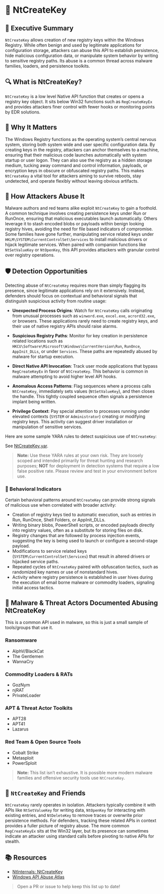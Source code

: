 # 🔑 NtCreateKey

## 🚀 Executive Summary
`NtCreateKey` allows creation of new registry keys within the Windows Registry. While often benign and used by legitimate applications for configuration storage, attackers can abuse this API to establish persistence, hide malicious configuration data, or manipulate system behavior by writing to sensitive registry paths. Its abuse is a common thread across malware families, loaders, and persistence toolkits.

## 🔍 What is NtCreateKey?
`NtCreateKey` is a low level Native API function that creates or opens a registry key object. It sits below Win32 functions such as `RegCreateKeyEx` and provides attackers finer control with fewer hooks or monitoring points by EDR solutions.

## 🚩 Why It Matters
The Windows Registry functions as the operating system’s central nervous system, storing both system wide and user specific configuration data. By creating keys in the registry, attackers can anchor themselves to a machine, ensuring that their malicious code launches automatically with system startup or user logon. They can also use the registry as a hidden storage medium, tucking away command and control information, payloads, or encryption keys in obscure or obfuscated registry paths. This makes `NtCreateKey` a vital tool for attackers aiming to survive reboots, stay undetected, and operate flexibly without leaving obvious artifacts.

## 🧬 How Attackers Abuse It
Malware authors and red teams alike exploit `NtCreateKey` to gain a foothold. A common technique involves creating persistence keys under Run or RunOnce, ensuring that malicious executables launch automatically. Others leverage it to stash encoded blobs or payloads within benign looking registry hives, avoiding the need for file based indicators of compromise. Some families have gone further, manipulating service related keys under `HKLM\SYSTEM\CurrentControlSet\Services` to install malicious drivers or hijack legitimate services. When paired with companion functions like `NtSetValueKey` or `NtOpenKey`, this API provides attackers with granular control over registry operations.

## 🛡️ Detection Opportunities
Detecting abuse of `NtCreateKey` requires more than simply flagging its presence, since legitimate applications rely on it extensively. Instead, defenders should focus on contextual and behavioral signals that distinguish suspicious activity from routine usage:

 - **Unexpected Process Origins**: Watch for `NtCreateKey` calls originating from unusual processes such as `winword.exe`, `excel.exe`, `acrord32.exe`, or browsers. These applications rarely need to create registry keys, and their use of native registry APIs should raise alarms.

 - **Suspicious Registry Paths**: Monitor for key creation in persistence related locations such as `HKCU\Software\Microsoft\Windows\CurrentVersion\Run`, `RunOnce`, `AppInit_DLLs`, or under `Services`. These paths are repeatedly abused by malware for startup execution.

 - **Direct Native API Invocation**: Track user mode applications that bypass `RegCreateKeyEx` in favor of `NtCreateKey`. This behavior is common in malware attempting to avoid higher level API hooks.

 - **Anomalous Access Patterns**: Flag sequences where a process calls `NtCreateKey`, immediately sets values (`NtSetValueKey`), and then closes the handle. This tightly coupled sequence often signals a persistence implant being written.

 - **Privilege Context**: Pay special attention to processes running under elevated contexts (`SYSTEM` or `Administrator`) creating or modifying registry keys. This activity can suggest driver installation or manipulation of sensitive services.

Here are some sample YARA rules to detect suspicious use of `NtCreateKey`:

See [NtCreateKey.yar](./NtCreateKey.yar).

> **Note:** Use these YARA rules at your own risk. They are loosely scoped and intended primarily for threat hunting and research purposes; **NOT** for deployment in detection systems that require a low false positive rate. Please review and test in your environment before use.

### 🐾 Behavioral Indicators
Certain behavioral patterns around `NtCreateKey` can provide strong signals of malicious use when correlated with broader activity:

 - Creation of registry keys tied to automatic execution, such as entries in Run, RunOnce, Shell Folders, or AppInit_DLLs.
 - Writing binary blobs, PowerShell scripts, or encoded payloads directly into registry values, often as a substitute for storing files on disk.
 - Registry changes that are followed by process injection events, suggesting the key is being used to launch or configure a second-stage payload.
 - Modifications to service related keys (`SYSTEM\CurrentControlSet\Services`) that result in altered drivers or hijacked service paths.
 - Repeated cycles of `NtCreateKey` paired with obfuscation tactics, such as randomized key names or use of nonstandard hives.
 - Activity where registry persistence is established in user hives during the execution of email borne malware or commodity loaders, signaling initial access tactics.

## 🦠 Malware & Threat Actors Documented Abusing NtCreateKey
This is a common API used in malware, so this is just a small sample of tools/groups that use it.

### **Ransomware**
 - AlphV/BlackCat
 - The Gentlemen
 - WannaCry

### **Commodity Loaders & RATs**
 - GozNym
 - njRAT
 - PrivateLoader

### **APT & Threat Actor Toolkits**
 - APT28
 - APT41
 - Lazarus

### **Red Team & Open Source Tools**
 - Cobalt Strike
 - Metasploit
 - PowerSploit

> **Note:** This list isn’t exhaustive. It is possible more modern malware families and offensive security tools use `NtCreateKey`.

## 🧵 `NtCreateKey` and Friends
`NtCreateKey` rarely operates in isolation. Attackers typically combine it with APIs like `NtSetValueKey` for writing data, `NtOpenKey` for interacting with existing entries, and `NtDeleteKey` to remove traces or overwrite prior persistence methods. For defenders, tracking these related APIs in context provides a fuller picture of registry abuse. The more common `RegCreateKeyEx` sits at the Win32 layer, but its presence can sometimes indicate an attacker using standard calls before pivoting to native APIs for stealth.

## 📚 Resources
- [NtInternals: NtCreateKey](http://undocumented.ntinternals.net/index.html?page=UserMode%2FUndocumented%20Functions%2FNT%20Objects%2FKey%2FNtCreateKey.html)
- [Windows API Abuse Atlas](https://github.com/danafaye/WindowsAPIAbuseAtlas)

> Open a PR or issue to help keep this list up to date!